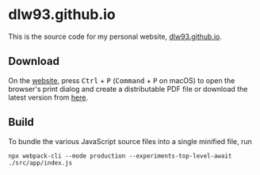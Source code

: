 # dlw93.github.io

This is the source code for my personal website, [dlw93.github.io](https://dlw93.github.io/).

## Download

On the [website](https://dlw93.github.io/), press <kbd>Ctrl</kbd> + <kbd>P</kbd> (<kbd>Command</kbd> + <kbd>P</kbd> on macOS) to open the browser's print dialog and create a distributable PDF file or download the latest version from [here](https://github.com/dlw93/dlw93.github.io/releases/latest/download/CV_en.pdf).

## Build

To bundle the various JavaScript source files into a single minified file, run

    npx webpack-cli --mode production --experiments-top-level-await ./src/app/index.js
